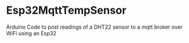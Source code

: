 # Esp32MqttTempSensor
Arduino Code to post readings of a DHT22 sensor to a mqtt broker over WiFi using an Esp32
